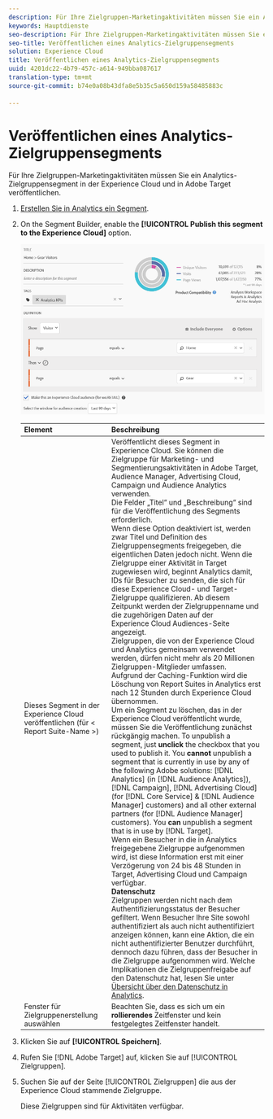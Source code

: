 ```yaml
---
description: Für Ihre Zielgruppen-Marketingaktivitäten müssen Sie ein Analytics-Zielgruppensegment in der Experience Cloud und in Adobe Target veröffentlichen.
keywords: Hauptdienste
seo-description: Für Ihre Zielgruppen-Marketingaktivitäten müssen Sie ein Analytics-Zielgruppensegment in der Experience Cloud und in Adobe Target veröffentlichen.
seo-title: Veröffentlichen eines Analytics-Zielgruppensegments
solution: Experience Cloud
title: Veröffentlichen eines Analytics-Zielgruppensegments
uuid: 4201dc22-4b79-457c-a614-949bba087617
translation-type: tm+mt
source-git-commit: b74e0a08b43dfa8e5b35c5a650d159a58485883c

---
```



# Veröffentlichen eines Analytics-Zielgruppensegments

Für Ihre Zielgruppen-Marketingaktivitäten müssen Sie ein Analytics-Zielgruppensegment in der Experience Cloud und in Adobe Target veröffentlichen.

1. [Erstellen Sie in Analytics ein Segment](https://marketing.adobe.com/resources/help/en_US/analytics/segment/seg_build.html).
1. On the Segment Builder, enable the **[!UICONTROL Publish this segment to the Experience Cloud]** option.

   ![](assets/ec_audience_example.png)

   | Element | Beschreibung |
   |--- |---|
   | Dieses Segment in der Experience Cloud veröffentlichen (für &lt; Report Suite-Name &gt;) | Veröffentlicht dieses Segment in Experience Cloud. Sie können die Zielgruppe für Marketing- und Segmentierungsaktivitäten in Adobe Target, Audience Manager, Advertising Cloud, Campaign und Audience Analytics verwenden.<br>Die Felder „Titel“ und „Beschreibung“ sind für die Veröffentlichung des Segments erforderlich.<br>Wenn diese Option deaktiviert ist, werden zwar Titel und Definition des Zielgruppensegments freigegeben, die eigentlichen Daten jedoch nicht. Wenn die Zielgruppe einer Aktivität in Target zugewiesen wird, beginnt Analytics damit, IDs für Besucher zu senden, die sich für diese Experience Cloud- und Target-Zielgruppe qualifizieren. Ab diesem Zeitpunkt werden der Zielgruppenname und die zugehörigen Daten auf der Experience Cloud Audiences-Seite angezeigt.<br>Zielgruppen, die von der Experience Cloud und Analytics gemeinsam verwendet werden, dürfen nicht mehr als 20 Millionen Zielgruppen-Mitglieder umfassen.<br>Aufgrund der Caching-Funktion wird die Löschung von Report Suites in Analytics erst nach 12 Stunden durch Experience Cloud übernommen.<br>Um ein Segment zu löschen, das in der Experience Cloud veröffentlicht wurde, müssen Sie die Veröffentlichung zunächst rückgängig machen. To unpublish a segment, just **unclick** the checkbox that you used to publish it. You **cannot** unpublish a segment that is currently in use by any of the following Adobe solutions: [!DNL Analytics] (in [!DNL Audience Analytics]), [!DNL Campaign], [!DNL Advertising Cloud] (for [!DNL Core Service] &amp; [!DNL Audience Manager] customers) and all other external partners (for [!DNL Audience Manager] customers). You **can** unpublish a segment that is in use by [!DNL Target].<br>Wenn ein Besucher in die in Analytics freigegebene Zielgruppe aufgenommen wird, ist diese Information erst mit einer Verzögerung von 24 bis 48 Stunden in Target, Advertising Cloud und Campaign verfügbar.<br>**Datenschutz**<br>Zielgruppen werden nicht nach dem Authentifizierungsstatus der Besucher gefiltert. Wenn Besucher Ihre Site sowohl authentifiziert als auch nicht authentifiziert anzeigen können, kann eine Aktion, die ein nicht authentifizierter Benutzer durchführt, dennoch dazu führen, dass der Besucher in die Zielgruppe aufgenommen wird. Welche Implikationen die Zielgruppenfreigabe auf den Datenschutz hat, lesen Sie unter [Übersicht über den Datenschutz in Analytics](https://marketing.adobe.com/resources/help/en_US/reference/?f=c_Privacy_Overview). |
   | Fenster für Zielgruppenerstellung auswählen | Beachten Sie, dass es sich um ein **rollierendes** Zeitfenster und kein festgelegtes Zeitfenster handelt. |

1. Klicken Sie auf **[!UICONTROL Speichern]**.
1. Rufen Sie [!DNL Adobe Target] auf, klicken Sie auf [!UICONTROL Zielgruppen].
1. Suchen Sie auf der Seite [!UICONTROL Zielgruppen] die aus der Experience Cloud stammende Zielgruppe.

   Diese Zielgruppen sind für Aktivitäten verfügbar.
